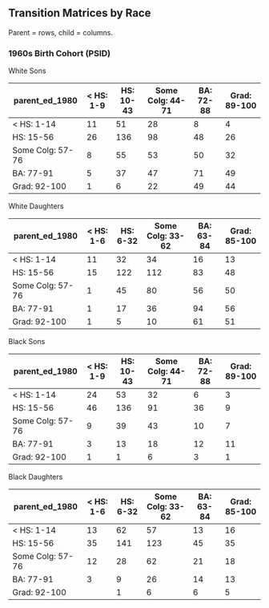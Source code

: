 ## Transition Matrices by Race

Parent = rows, child = columns.

### 1960s Birth Cohort (PSID)

White Sons

parent_ed_1980   |        < HS: 1-9|        HS: 10-43| Some Colg: 44-71|        BA: 72-88|     Grad: 89-100|
-----------------|-----------------|-----------------|-----------------|-----------------|-----------------|
< HS: 1-14       |               11|               51|               28|                8|                4|
HS: 15-56        |               26|              136|               98|               48|               26|
Some Colg: 57-76 |                8|               55|               53|               50|               32|
BA: 77-91        |                5|               37|               47|               71|               49|
Grad: 92-100     |                1|                6|               22|               49|               44|

White Daughters

parent_ed_1980   |        < HS: 1-6|         HS: 6-32| Some Colg: 33-62|        BA: 63-84|     Grad: 85-100|
-----------------|-----------------|-----------------|-----------------|-----------------|-----------------|
< HS: 1-14       |               11|               32|               34|               16|               13|
HS: 15-56        |               15|              122|              112|               83|               48|
Some Colg: 57-76 |                1|               45|               80|               56|               50|
BA: 77-91        |                1|               17|               36|               94|               56|
Grad: 92-100     |                1|                5|               10|               61|               51|

Black Sons

parent_ed_1980   |        < HS: 1-9|        HS: 10-43| Some Colg: 44-71|        BA: 72-88|     Grad: 89-100|
-----------------|-----------------|-----------------|-----------------|-----------------|-----------------|
< HS: 1-14       |               24|               53|               32|                6|                3|
HS: 15-56        |               46|              136|               91|               36|                9|
Some Colg: 57-76 |                9|               39|               43|               10|                7|
BA: 77-91        |                3|               13|               18|               12|               11|
Grad: 92-100     |                1|                1|                6|                3|                1|

Black Daughters

parent_ed_1980   |        < HS: 1-6|         HS: 6-32| Some Colg: 33-62|        BA: 63-84|     Grad: 85-100|
-----------------|-----------------|-----------------|-----------------|-----------------|-----------------|
< HS: 1-14       |               13|               62|               57|               13|               16|
HS: 15-56        |               35|              141|              123|               45|               35|
Some Colg: 57-76 |               12|               28|               62|               21|               18|
BA: 77-91        |                3|                9|               26|               14|               13|
Grad: 92-100     |                 |                1|                6|                6|                5|
